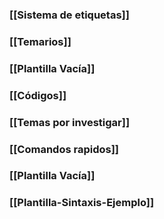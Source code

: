 ### [[Sistema de etiquetas]]

### [[Temarios]]
### [[Plantilla Vacía]]
### [[Códigos]]
### [[Temas por investigar]]

### [[Comandos rapidos]]

### [[Plantilla Vacía]]
### [[Plantilla-Sintaxis-Ejemplo]]
